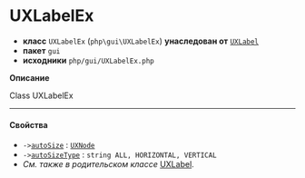# UXLabelEx

- **класс** `UXLabelEx` (`php\gui\UXLabelEx`) **унаследован от** [`UXLabel`](https://github.com/VenityStudio/android/tree/master/jphp-android-ext/api-docs/classes/php/gui/UXLabel.ru.md)
- **пакет** `gui`
- **исходники** `php/gui/UXLabelEx.php`

**Описание**

Class UXLabelEx

---

#### Свойства

- `->`[`autoSize`](#prop-autosize) : [`UXNode`](https://github.com/VenityStudio/android/tree/master/jphp-android-ext/api-docs/classes/php/gui/UXNode.ru.md)
- `->`[`autoSizeType`](#prop-autosizetype) : `string ALL, HORIZONTAL, VERTICAL`
- *См. также в родительском классе* [UXLabel](https://github.com/VenityStudio/android/tree/master/jphp-android-ext/api-docs/classes/php/gui/UXLabel.ru.md).